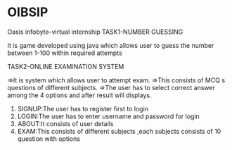 # OIBSIP
Oasis infobyte-virtual internship
TASK1-NUMBER GUESSING

  It is game developed using java which allows user to guess the number between 1-100 within required attempts

TASK2-ONLINE EXAMINATION SYSTEM

  =>It is system which allows user to attempt exam.
  =>This consists of MCQ s questions of different subjects.
  =>The user has to select correct answer among the 4 options and after result will displays.
  
 1) SIGNUP:The user has to register first to login
 2) LOGIN:The user has to enter username and password for login
 3) ABOUT:It consists of user details
 4) EXAM:This consists of different subjects ,each subjects consists of 10 question with options
  
